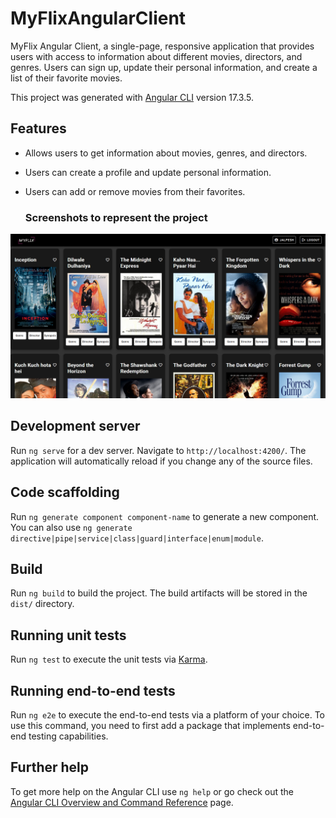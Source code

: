 # MyFlixAngularClient

MyFlix Angular Client, a single-page, responsive application that provides users with access to information about different movies, directors, and genres. Users can sign up, update their personal information, and create a list of their favorite movies.

This project was generated with [Angular CLI](https://github.com/angular/angular-cli) version 17.3.5.

## Features

- Allows users to get information about movies, genres, and directors.
- Users can create a profile and update personal information.
- Users can add or remove movies from their favorites.

  ### Screenshots to represent the project

![alt text](task6.4.png)

## Development server

Run `ng serve` for a dev server. Navigate to `http://localhost:4200/`. The application will automatically reload if you change any of the source files.

## Code scaffolding

Run `ng generate component component-name` to generate a new component. You can also use `ng generate directive|pipe|service|class|guard|interface|enum|module`.

## Build

Run `ng build` to build the project. The build artifacts will be stored in the `dist/` directory.

## Running unit tests

Run `ng test` to execute the unit tests via [Karma](https://karma-runner.github.io).

## Running end-to-end tests

Run `ng e2e` to execute the end-to-end tests via a platform of your choice. To use this command, you need to first add a package that implements end-to-end testing capabilities.

## Further help

To get more help on the Angular CLI use `ng help` or go check out the [Angular CLI Overview and Command Reference](https://angular.io/cli) page.
